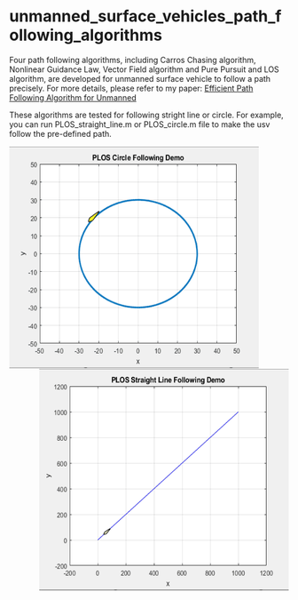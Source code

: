 # unmanned_surface_vehicles_path_following_algorithms
Four path following algorithms, including Carros Chasing algorithm, Nonlinear Guidance Law, Vector Field algorithm and Pure Pursuit and LOS algorithm, are developed for unmanned surface vehicle to follow a path precisely. For more details, please refer to my paper:  [Efficient Path Following Algorithm for Unmanned](https://ieeexplore.ieee.org/abstract/document/7485430)

These algorithms are tested for following stright line or circle. For example, you can run PLOS_straight_line.m or PLOS_circle.m file to make the usv follow the pre-defined path.

<a href="url"><img src=plos_circle.gif align="left" height="400" width="450" ></a>
<a href="url"><img src=plos_straight_line.gif align="right" height="400" width="450" ></a>










